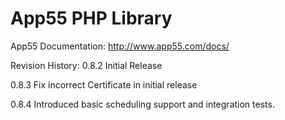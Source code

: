 App55 PHP Library
=================

App55 Documentation:
http://www.app55.com/docs/

Revision History:
0.8.2 Initial Release

0.8.3 Fix incorrect Certificate in initial release 

0.8.4 Introduced basic scheduling support and integration tests.
